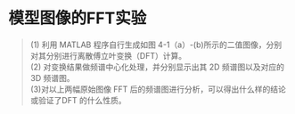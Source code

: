 # 模型图像的FFT实验
>(1) 利用 MATLAB 程序自行生成如图 4-1（a）-(b)所示的二值图像，分别对其分别进行离散傅立叶变换（DFT）计算。<br>
>(2) 对变换结果做频谱中心化处理，并分别显示出其 2D 频谱图以及对应的 3D 频谱图。<br>
>(3)对以上两幅原始图像 FFT 后的频谱图进行分析，可以得出什么样的结论或验证了DFT 的什么性质。<br>